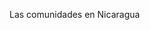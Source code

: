 Las comunidades en Nicaragua

<!--
## Sudeste(ejemplo)

###Rio de Janeiro(ejemplo)

Comunidad | Sitio Web
 --- | ---
PyLadies Rio de Janeiro | [http://rio.pyladies.com/](http://rio.pyladies.com/) 

-->
